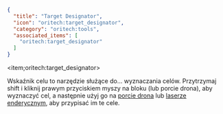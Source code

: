 ```json
{
  "title": "Target Designator",
  "icon": "oritech:target_designator",
  "category": "oritech:tools",
  "associated_items": [
    "oritech:target_designator"
  ]
}
```
<item;oritech:target_designator> 

Wskaźnik celu to narzędzie służące do... wyznaczania celów. Przytrzymaj shift i kliknij prawym przyciskiem myszy na bloku (lub porcie drona), aby wyznaczyć cel, a następnie użyj go na [porcie drona](^oritech:logistics/drone_port) lub [laserze enderycznym](^oritech:interaction/enderic_laser), aby przypisać im te cele.